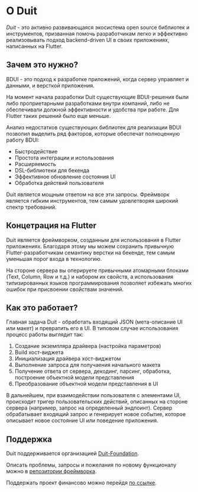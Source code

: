 # О Duit

*Duit* - это активно развивающаяся экосистема open source библиотек и инструментов, призванная
помочь
разработчикам легко и эффективно реализовывать подход backend-driven UI в своих приложениях,
написанных на Flutter.

## Зачем это нужно?

BDUI - это подход к разработке приложений, когда сервер управляет и данными, и версткой приложения.

На момент начала разработки Duit существующие BDUI-решения были либо проприетарными разработками
внутри
компаний, либо не обеспечивали должной эффективности и удобства при работе. Для Flutter таких
решений было еще меньше.

Анализ недостатков существующих библиотек для реализации BDUI позволил выделить ряд факторов,
которые обеспечат полноценную работу BDUI:

- Быстродействие
- Простота интеграции и использования
- Расширяемость
- DSL-библиотеки для бекенда
- Эффективное обновление состояния UI
- Обработка действий пользователя

Duit является мощным ответом на все эти запросы. Фреймворк является гибким инструментов, тем самым
удовлетворяя широкий спектр требований.

## Концетрация на Flutter

Duit является фреймворком, созданным для использования в Flutter приложениях. Благодаря этому мы
можем сохранить привычную Flutter-разработчикам семантику верстки на бекенде, тем самым уменьшая
порог входа в технологию.

На стороне сервера вы оперируете привычными атомарными блоками (Text, Column, Row и т.д.) и набором
их свойств, а использования типизированных языков программирования позволяет избежать многих ошибок
при присвоении свойствам значений.

## Как это работает?

Главная задача Duit - обработать входящий JSON (мета-описание UI или макет) и превратить его в UI. В
типовом случае использования процесс работы выглядит так:

1. Создание экземпляра драйвера (настройка параметров)
2. Build хост-виджета
3. Инициализация драйвера хост-виджетом
4. Выполнение запроса для получаения начального макета
5. Получение ответа от сервера, декодинг, парсинг, обработка, построение объектной модели
   представления
6. Преобразование объектной модели представления в UI

В дальнейшем, при взаимодействии пользователя с элементами UI, происходит тригер пользовательских
действий, описанных
на стороне сервера (например, запрос на определенный эндпоинт). Сервер обрабатывает входящий запрос
и генерирует новое событие, которое описывает новое состояние UI или поведение приложения.

## Поддержка

Duit поддерживается организацией [Duit-Foundation](https://github.com/Duit-Foundation/).

Описать проблемы, запросы и пожелания по новому функционалу можно
в [репозитории фреймворка](https://github.com/Duit-Foundation/flutter_duit/issues).

Поддержать проект финансово можно перейдя [по ссылке](https://boosty.to/duit_foundation).